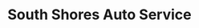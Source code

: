 ---
title: "South Shores Auto Service"
url: /decatur/south-shores-auto-service/
shop: car repair
---